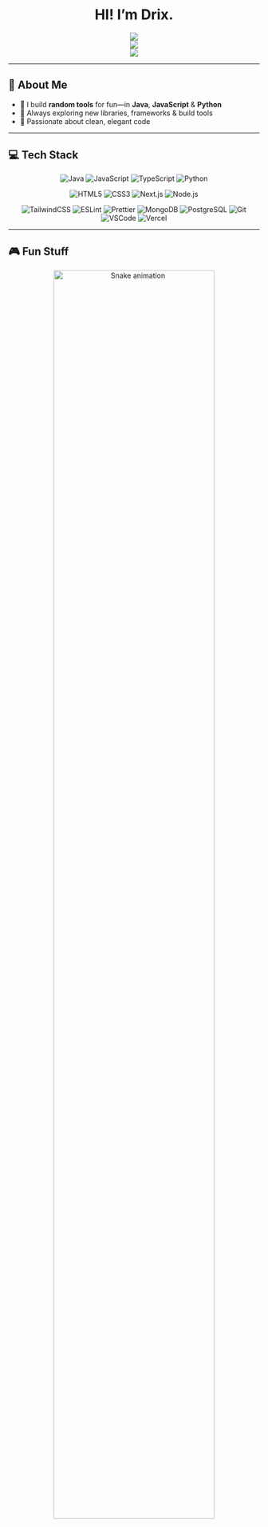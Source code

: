 <!-- Centered text header -->
<h1 align="center">HI! I’m Drix.</h1>

<!-- Centered social badges -->
<div align="center">

[![](https://img.shields.io/static/v1?label=&message=GitHub&logo=github&style=for-the-badge&color=000000&logoColor=ff0055)](https://github.com/whosdrix)  
[![](https://img.shields.io/static/v1?label=&message=Instagram&logo=instagram&style=for-the-badge&color=000000&logoColor=ff0055)](https://instagram.com/whosdrix)  
[![](https://img.shields.io/static/v1?label=&message=Discord&logo=discord&style=for-the-badge&color=000000&logoColor=ff0055)](https://discord.gg/quRYpJtMgY)

</div>

---

## 👋 About Me

- 🔭 I build **random tools** for fun—in **Java**, **JavaScript** & **Python**  
- 🌱 Always exploring new libraries, frameworks & build tools  
- 🎯 Passionate about clean, elegant code  

---

## 💻 Tech Stack

<p align="center">
  <!-- Row 1: Languages -->
  <img src="https://img.shields.io/badge/Java-000000?style=flat-square&logo=java&logoColor=ff0055" alt="Java" />
  <img src="https://img.shields.io/badge/JavaScript-000000?style=flat-square&logo=javascript&logoColor=ff0055" alt="JavaScript" />
  <img src="https://img.shields.io/badge/TypeScript-000000?style=flat-square&logo=typescript&logoColor=ff0055" alt="TypeScript" />
  <img src="https://img.shields.io/badge/Python-000000?style=flat-square&logo=python&logoColor=ff0055" alt="Python" />
</p>
<p align="center">
  <!-- Row 2: Frameworks & Libraries -->
  <img src="https://img.shields.io/badge/HTML5-000000?style=flat-square&logo=html5&logoColor=ff0055" alt="HTML5" />
  <img src="https://img.shields.io/badge/CSS3-000000?style=flat-square&logo=css3&logoColor=ff0055" alt="CSS3" />
  <img src="https://img.shields.io/badge/Next.js-000000?style=flat-square&logo=next.js&logoColor=ff0055" alt="Next.js" />
  <img src="https://img.shields.io/badge/Node.js-000000?style=flat-square&logo=node.js&logoColor=ff0055" alt="Node.js" />
</p>
<p align="center">
  <!-- Row 3: Tools & Services -->
  <img src="https://img.shields.io/badge/TailwindCSS-000000?style=flat-square&logo=tailwindcss&logoColor=ff0055" alt="TailwindCSS" />
  <img src="https://img.shields.io/badge/ESLint-000000?style=flat-square&logo=eslint&logoColor=ff0055" alt="ESLint" />
  <img src="https://img.shields.io/badge/Prettier-000000?style=flat-square&logo=prettier&logoColor=ff0055" alt="Prettier" />
  <img src="https://img.shields.io/badge/MongoDB-000000?style=flat-square&logo=mongodb&logoColor=ff0055" alt="MongoDB" />
  <img src="https://img.shields.io/badge/PostgreSQL-000000?style=flat-square&logo=postgresql&logoColor=ff0055" alt="PostgreSQL" />
  <img src="https://img.shields.io/badge/Git-000000?style=flat-square&logo=git&logoColor=ff0055" alt="Git" />
  <img src="https://img.shields.io/badge/VSCode-000000?style=flat-square&logo=visual-studio-code&logoColor=ff0055" alt="VSCode" />
  <img src="https://img.shields.io/badge/Vercel-000000?style=flat-square&logo=vercel&logoColor=ff0055" alt="Vercel" />
</p>

---

## 🎮 Fun Stuff

<p align="center">
  <img
    src="https://raw.githubusercontent.com/whosdrix/whosdrix/output/snake.svg"
    alt="Snake animation"
    width="80%"
  />
</p>
